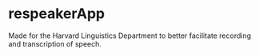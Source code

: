 respeakerApp
============

Made for the Harvard Linguistics Department to better facilitate recording and transcription of speech.
